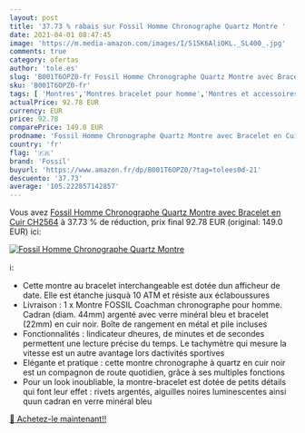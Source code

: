 ```yaml
---
layout: post
title: '37.73 % rabais sur Fossil Homme Chronographe Quartz Montre '
date: 2021-04-01 08:47:45
image: 'https://m.media-amazon.com/images/I/515K6AliOKL._SL400_.jpg'
comments: true
category: ofertas
author: 'tole.es'
slug: 'B001T6OPZ0-fr Fossil Homme Chronographe Quartz Montre avec Bracelet en...'
sku: 'B001T6OPZ0-fr'
tags: [ 'Montres','Montres bracelet pour homme','Montres et accessoires','Montres homme','fossil', ]
actualPrice: 92.78 EUR
currency: EUR
price: 92.78
comparePrice: 149.0 EUR
prodname: 'Fossil Homme Chronographe Quartz Montre avec Bracelet en Cuir CH2564'
country: 'fr'
flag: '🇫🇷'
brand: 'Fossil'
buyurl: 'https://www.amazon.fr/dp/B001T6OPZ0/?tag=tolees0d-21'
descuento: '37.73'
average: '105.222857142857'
---
```


Vous avez [Fossil Homme Chronographe Quartz Montre avec Bracelet en Cuir CH2564](https://www.amazon.fr/dp/B001T6OPZ0/?tag=tolees0d-21)  à  37.73 % de réduction, prix final  92.78 EUR (original: 149.0 EUR) ici:

[![Fossil Homme Chronographe Quartz Montre ](https://m.media-amazon.com/images/I/515K6AliOKL._SL400_.jpg)](https://www.amazon.fr/dp/B001T6OPZ0/?tag=tolees0d-21)

ℹ️:

- Cette montre au bracelet interchangeable est dotée dun afficheur de date. Elle est étanche jusquà 10 ATM et résiste aux éclaboussures
- Livraison : 1 x Montre FOSSIL Coachman chronographe pour homme. Cadran (diam. 44mm) argenté avec verre minéral bleu et bracelet (22mm) en cuir noir. Boîte de rangement en métal et pile incluses
- Fonctionnalités : lindicateur dheures, de minutes et de secondes permettent une lecture précise du temps. Le tachymètre qui mesure la vitesse est un autre avantage lors dactivités sportives
- Elégante et pratique : cette montre chronographe à quartz en cuir noir est un compagnon de route quotidien, grâce à ses multiples fonctions
- Pour un look inoubliable, la montre-bracelet est dotée de petits détails qui font leur effet : rivets argentés, aiguilles noires luminescentes ainsi quun cadran en verre minéral bleu

[🛒 Achetez-le maintenant!!](https://www.amazon.fr/dp/B001T6OPZ0/?tag=tolees0d-21)
